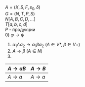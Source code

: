 $A = (X, S, F, s_0, δ)$  
$G = (N, T, P, S)$  
$N [A, B, C, D, ...]$  
$T [a, b, c, d]$  
$P$ - продукции  
0) $φ → ψ$
1) $α_1Aα_2 → α_1βα_2$ ($A ∈ V*$, $β ∈ V+$)
2) $A → β$ ($A ∈ N$)  
3)

| $A → aB$ | $A → B$ |
| ---- | ---- |
| $A → a$ | $A → a$ |
